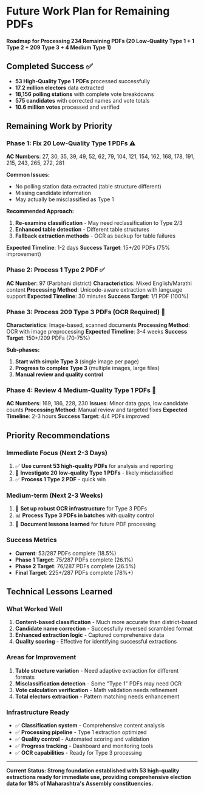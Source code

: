 # Future Work Plan for Remaining PDFs
**Roadmap for Processing 234 Remaining PDFs (20 Low-Quality Type 1 + 1 Type 2 + 209 Type 3 + 4 Medium Type 1)**

## Completed Success ✅
- **53 High-Quality Type 1 PDFs** processed successfully
- **17.2 million electors** data extracted
- **18,156 polling stations** with complete vote breakdowns
- **575 candidates** with corrected names and vote totals
- **10.6 million votes** processed and verified

## Remaining Work by Priority

### Phase 1: Fix 20 Low-Quality Type 1 PDFs ⚠️

**AC Numbers**: 27, 30, 35, 39, 49, 52, 62, 79, 104, 121, 154, 162, 168, 178, 191, 215, 243, 265, 272, 281

**Common Issues:**
- No polling station data extracted (table structure different)
- Missing candidate information
- May actually be misclassified as Type 1

**Recommended Approach:**
1. **Re-examine classification** - May need reclassification to Type 2/3
2. **Enhanced table detection** - Different table structures
3. **Fallback extraction methods** - OCR as backup for table failures

**Expected Timeline**: 1-2 days
**Success Target**: 15+/20 PDFs (75% improvement)

### Phase 2: Process 1 Type 2 PDF ✅

**AC Number**: 97 (Parbhani district)
**Characteristics**: Mixed English/Marathi content
**Processing Method**: Unicode-aware extraction with language support
**Expected Timeline**: 30 minutes
**Success Target**: 1/1 PDF (100%)

### Phase 3: Process 209 Type 3 PDFs (OCR Required) 🔧

**Characteristics**: Image-based, scanned documents
**Processing Method**: OCR with image preprocessing
**Expected Timeline**: 3-4 weeks
**Success Target**: 150+/209 PDFs (70-75%)

**Sub-phases:**
1. **Start with simple Type 3** (single image per page)
2. **Progress to complex Type 3** (multiple images, large files)
3. **Manual review and quality control**

### Phase 4: Review 4 Medium-Quality Type 1 PDFs 📝

**AC Numbers**: 169, 186, 228, 230
**Issues**: Minor data gaps, low candidate counts
**Processing Method**: Manual review and targeted fixes
**Expected Timeline**: 2-3 hours
**Success Target**: 4/4 PDFs improved

## Priority Recommendations

### Immediate Focus (Next 2-3 Days)
1. ✅ **Use current 53 high-quality PDFs** for analysis and reporting
2. 🔧 **Investigate 20 low-quality Type 1 PDFs** - likely misclassified
3. ✅ **Process 1 Type 2 PDF** - quick win

### Medium-term (Next 2-3 Weeks)
1. 🔧 **Set up robust OCR infrastructure** for Type 3 PDFs
2. 📊 **Process Type 3 PDFs in batches** with quality control
3. 📝 **Document lessons learned** for future PDF processing

### Success Metrics
- **Current**: 53/287 PDFs complete (18.5%)
- **Phase 1 Target**: 75/287 PDFs complete (26.1%)
- **Phase 2 Target**: 76/287 PDFs complete (26.5%)
- **Final Target**: 225+/287 PDFs complete (78%+)

## Technical Lessons Learned

### What Worked Well
1. **Content-based classification** - Much more accurate than district-based
2. **Candidate name correction** - Successfully reversed scrambled format
3. **Enhanced extraction logic** - Captured comprehensive data
4. **Quality scoring** - Effective for identifying successful extractions

### Areas for Improvement
1. **Table structure variation** - Need adaptive extraction for different formats
2. **Misclassification detection** - Some "Type 1" PDFs may need OCR
3. **Vote calculation verification** - Math validation needs refinement
4. **Total electors extraction** - Pattern matching needs enhancement

### Infrastructure Ready
- ✅ **Classification system** - Comprehensive content analysis
- ✅ **Processing pipeline** - Type 1 extraction optimized
- ✅ **Quality control** - Automated scoring and validation
- ✅ **Progress tracking** - Dashboard and monitoring tools
- ✅ **OCR capabilities** - Ready for Type 3 processing

---

**Current Status: Strong foundation established with 53 high-quality extractions ready for immediate use, providing comprehensive election data for 18% of Maharashtra's Assembly constituencies.**